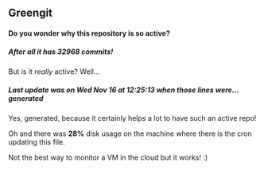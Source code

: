 ## Greengit

#### Do you wonder why this repository is so active?

##### After all it has 32968 commits!

But is it *really* active? Well...

##### Last update was on Wed Nov 16 at 12:25:13 when those lines were... generated

Yes, generated, because it certainly helps a lot to have such an active repo!

Oh and there was **28%** disk usage on the machine
where there is the cron updating this file.

Not the best way to monitor a VM in the cloud but it works! :)

